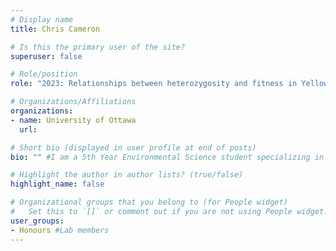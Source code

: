 ```yaml
---
# Display name
title: Chris Cameron

# Is this the primary user of the site?
superuser: false

# Role/position
role: "2023: Relationships between heterozygosity and fitness in Yellow-bellied marmots"

# Organizations/Affiliations
organizations:
- name: University of Ottawa
  url:

# Short bio (displayed in user profile at end of posts)
bio: "" #I am a 5th Year Environmental Science student specializing in Environmental Ecotoxicology and Geochemistry.

# Highlight the author in author lists? (true/false)
highlight_name: false

# Organizational groups that you belong to (for People widget)
#   Set this to `[]` or comment out if you are not using People widget.
user_groups:
- Honours #Lab members
---
```

